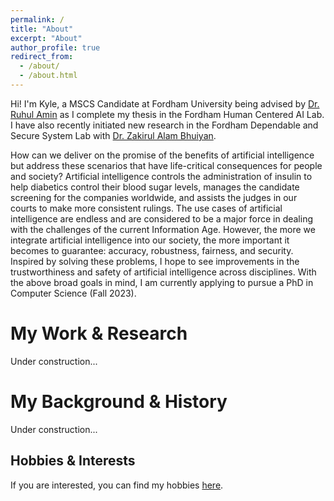 ```yaml
---
permalink: /
title: "About"
excerpt: "About"
author_profile: true
redirect_from: 
  - /about/
  - /about.html
---
```


Hi! I'm Kyle, a MSCS Candidate at Fordham University being advised by [Dr. Ruhul Amin](https://www.fordham.edu/academics/research/faculty-research/research-consortium-on-disability/affiliates/ruhul-amin/) as I complete my thesis in the Fordham Human Centered AI Lab. I have also recently initiated new research in the Fordham Dependable and Secure System Lab with [Dr. Zakirul Alam Bhuiyan](https://storm.cis.fordham.edu/~bhuiyan/?_ga=2.28872252.1465687045.1661225584-1927066685.1661135573).

How can we deliver on the promise of the benefits of artificial intelligence but address these scenarios that have life-critical consequences for people and society? Artificial intelligence controls the administration of insulin to help diabetics control their blood sugar levels, manages the candidate screening for the companies worldwide, and assists the judges in our courts to make more consistent rulings. The use cases of artificial intelligence are endless and are considered to be a major force in dealing with the challenges of the current Information Age. However, the more we integrate artificial intelligence into our society, the more important it becomes to guarantee: accuracy, robustness, fairness, and security. Inspired by solving these problems, I hope to see improvements in the trustworthiness and safety of artificial intelligence across disciplines. With the above broad goals in mind, I am currently applying to pursue a PhD in Computer Science (Fall 2023).

My Work & Research
======
Under construction...

My Background & History
======
Under construction...

Hobbies & Interests
------
If you are interested, you can find my hobbies [here](https://kylejryan.github.io/hobbies/).